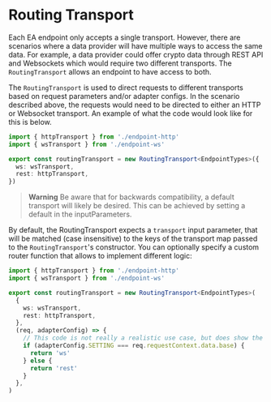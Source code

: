 # Routing Transport

Each EA endpoint only accepts a single transport. However, there are scenarios where a data provider will have multiple ways to access the same data. For example, a data provider could offer crypto data through REST API and Websockets which would require two different transports. The `RoutingTransport` allows an endpoint to have access to both.

The `RoutingTransport` is used to direct requests to different transports based on request parameters and/or adapter configs. In the scenario described above, the requests would need to be directed to either an HTTP or Websocket transport. An example of what the code would look like for this is below.

```typescript
import { httpTransport } from './endpoint-http'
import { wsTransport } from './endpoint-ws'

export const routingTransport = new RoutingTransport<EndpointTypes>({
  ws: wsTransport,
  rest: httpTransport,
})
```

> **Warning**
> Be aware that for backwards compatibility, a default transport will likely be desired. This can be achieved by setting a default in the inputParameters.

By default, the RoutingTransport expects a `transport` input parameter, that will be matched (case insensitive) to the keys of the transport map passed to the `RoutingTransport`'s constructor. You can optionally specify a custom router function that allows to implement different logic:

```typescript
import { httpTransport } from './endpoint-http'
import { wsTransport } from './endpoint-ws'

export const routingTransport = new RoutingTransport<EndpointTypes>(
  {
    ws: wsTransport,
    rest: httpTransport,
  },
  (req, adapterConfig) => {
    // This code is not really a realistic use case, but does show the available context within the custom router
    if (adapterConfig.SETTING === req.requestContext.data.base) {
      return 'ws'
    } else {
      return 'rest'
    }
  },
)
```
